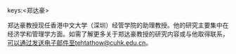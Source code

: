 keys:<郑达豪>


郑达豪教授现任香港中文大学（深圳）经管学院的助理教授。他的研究主要集中在经济学和管理学方面。如需了解更多关于郑达豪教授的研究内容或与他取得联系，可以通过发送电子邮件至tehtathow@cuhk.edu.cn。
